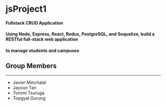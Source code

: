 # jsProject1

#### Fullstack CRUD Application
#### Using Node, Express, React, Redux, PostgreSQL, and Sequelize, build a RESTful full-stack web application
#### to manage students and campuses

Group Members
----
----
* Javier Minchalal
* Jayson Tan
* Tommi Tsuruga
* Topgyal Gurung



